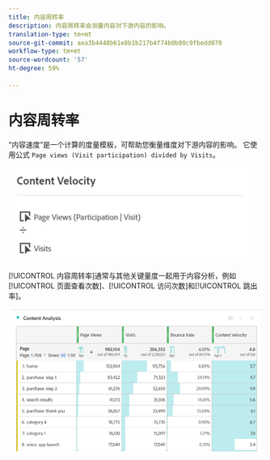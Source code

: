 ```yaml
---
title: 内容周转率
description: 内容周转率会测量内容对下游内容的影响。
translation-type: tm+mt
source-git-commit: aea3b4448b61e8b1b217b4f74b0b80c9fbedd070
workflow-type: tm+mt
source-wordcount: '57'
ht-degree: 59%

---
```



# 内容周转率

“内容速度”是一个计算的度量模板，可帮助您衡量维度对下游内容的影响。 它使用公式 `Page views (Visit participation) divided by Visits`。

![](assets/cont-velo-1.png)

[!UICONTROL 内容周转率]通常与其他关键量度一起用于内容分析，例如[!UICONTROL 页面查看次数]、[!UICONTROL 访问次数]和[!UICONTROL 跳出率]。

![](assets/cont-velo-3.png)
